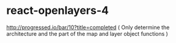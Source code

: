 # react-openlayers-4

http://progressed.io/bar/10?title=completed ( Only determine the architecture and the part of the map and layer object functions )

